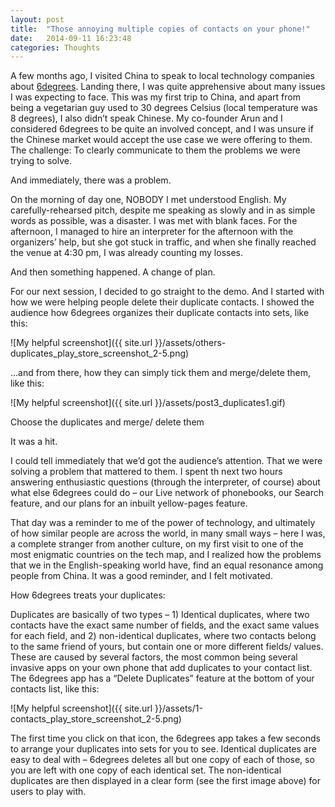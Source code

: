 ```yaml
---
layout: post
title:  "Those annoying multiple copies of contacts on your phone!"
date:   2014-09-11 16:23:48
categories: Thoughts
---
```

A few months ago, I visited China to speak to local technology companies about [6degrees]. Landing there, I was quite apprehensive about many issues I was expecting to face. This was my first trip to China, and apart from being a vegetarian guy used to 30 degrees Celsius (local temperature was 8 degrees), I also didn’t speak Chinese. My co-founder Arun and I considered 6degrees to be quite an involved concept, and I was unsure if the Chinese market would accept the use case we were offering to them. The challenge: To clearly communicate to them the problems we were trying to solve.

And immediately, there was a problem.

On the morning of day one, NOBODY I met understood English. My carefully-rehearsed pitch, despite me speaking as slowly and in as simple words as possible, was a disaster. I was met with blank faces. For the afternoon, I managed to hire an interpreter for the afternoon with the organizers’ help, but she got stuck in traffic, and when she finally reached the venue at 4:30 pm, I was already counting my losses.

And then something happened. A change of plan.

For our next session, I decided to go straight to the demo. And I started with how we were helping people delete their duplicate contacts. I showed the audience how 6degrees organizes their duplicate contacts into sets, like this:

![My helpful screenshot]({{ site.url }}/assets/others-duplicates_play_store_screenshot_2-5.png)


…and from there, how they can simply tick them and merge/delete them, like this:


![My helpful screenshot]({{ site.url }}/assets/post3_duplicates1.gif)

Choose the duplicates and merge/ delete them


It was a hit.

I could tell immediately that we’d got the audience’s attention. That we were solving a problem that mattered to them. I spent th next two hours answering enthusiastic questions (through the interpreter, of course) about what else 6degrees could do – our Live network of phonebooks, our Search feature, and our plans for an inbuilt yellow-pages feature.

That day was a reminder to me of the power of technology, and ultimately of how similar people are across the world, in many small ways – here I was, a complete stranger from another culture, on my first visit to one of the most enigmatic countries on the tech map, and I realized how the problems that we in the English-speaking world have, find an equal resonance among people from China. It was a good reminder, and I felt motivated.

 

How 6degrees treats your duplicates:

Duplicates are basically of two types – 1) Identical duplicates, where two contacts have the exact same number of fields, and the exact same values for each field, and 2) non-identical duplicates, where two contacts belong to the same friend of yours, but contain one or more different fields/ values. These are caused by several factors, the most common being several invasive apps on your own phone that add duplicates to your contact list. The 6degrees app has a “Delete Duplicates” feature at the bottom of your contacts list, like this:

![My helpful screenshot]({{ site.url }}/assets/1-contacts_play_store_screenshot_2-5.png)


The first time you click on that icon, the 6degrees app takes a few seconds to arrange your duplicates into sets for you to see. Identical duplicates are easy to deal with – 6degrees deletes all but one copy of each of those, so you are left with one copy of each identical set. The non-identical duplicates are then displayed in a clear form (see the first image above) for users to play with.

[6degrees]:	   http://www.get6degrees.com
